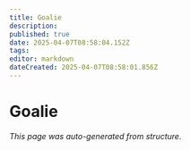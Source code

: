 ```yaml
---
title: Goalie
description: 
published: true
date: 2025-04-07T08:58:04.152Z
tags: 
editor: markdown
dateCreated: 2025-04-07T08:58:01.856Z
---
```


# Goalie

*This page was auto-generated from structure.*